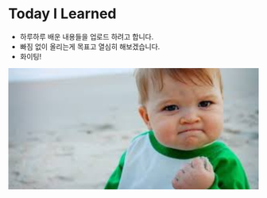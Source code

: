 # Today I Learned

* 하루하루 배운 내용들을 업로드 하려고 합니다.
* 빠짐 없이 올리는게 목표고 열심히 해보겠습니다.
* 화이팅!

![화이팅](README.assets/화이팅.png)